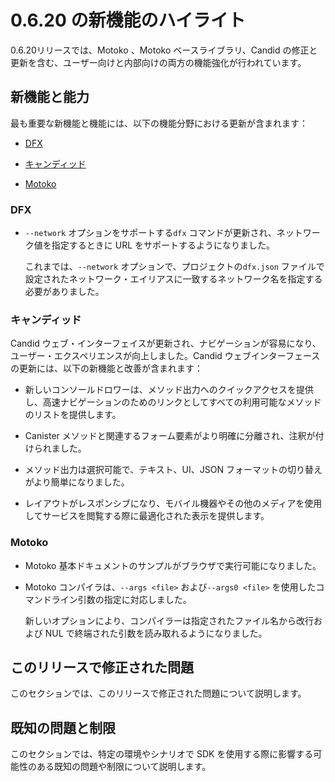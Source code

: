# 0.6.20 の新機能のハイライト

0.6.20リリースでは、Motoko 、Motoko ベースライブラリ、Candid の修正と更新を含む、ユーザー向けと内部向けの両方の機能強化が行われています。

## 新機能と能力

最も重要な新機能と機能には、以下の機能分野における更新が含まれます：

- [DFX](#_dfx)

- [キャンディッド](#_candid)

- [Motoko](#_motoko)

### DFX

- `--network` オプションをサポートする`dfx` コマンドが更新され、ネットワーク値を指定するときに URL をサポートするようになりました。
  
  これまでは、`--network` オプションで、プロジェクトの`dfx.json` ファイルで設定されたネットワーク・エイリアスに一致するネットワーク名を指定する必要がありました。

### キャンディッド

Candid ウェブ・インターフェイスが更新され、ナビゲーションが容易になり、ユーザー・エクスペリエンスが向上しました。Candid ウェブインターフェースの更新には、以下の新機能と改善が含まれます：

- 新しいコンソールドロワーは、メソッド出力へのクイックアクセスを提供し、高速ナビゲーションのためのリンクとしてすべての利用可能なメソッドのリストを提供します。

- Canister メソッドと関連するフォーム要素がより明確に分離され、注釈が付けられました。

- メソッド出力は選択可能で、テキスト、UI、JSON フォーマットの切り替えがより簡単になりました。

- レイアウトがレスポンシブになり、モバイル機器やその他のメディアを使用してサービスを閲覧する際に最適化された表示を提供します。

### Motoko

- Motoko 基本ドキュメントのサンプルがブラウザで実行可能になりました。

- Motoko コンパイラは、`--args <file>` および`--args0 <file>` を使用したコマンドライン引数の指定に対応しました。
  
  新しいオプションにより、コンパイラーは指定されたファイル名から改行および NUL で終端された引数を読み取れるようになりました。

## このリリースで修正された問題

このセクションでは、このリリースで修正された問題について説明します。

## 既知の問題と制限

このセクションでは、特定の環境やシナリオで SDK を使用する際に影響する可能性のある既知の問題や制限について説明します。

<!---
# Highlights of what’s new in 0.6.20

The 0.6.20 release has both user-facing and internal enhancements, including fixes and updates to Motoko, the Motoko base library, and Candid.

## New features and capabilities

The most significant new features and capabilities include updates in the following functional areas:

-   [DFX](#_dfx)

-   [Candid](#_candid)

-   [Motoko](#_motoko)

### DFX

-   The `dfx` commands that support the `--network` option have been updated to support URLs when specifying the network value.

    Previously, the `--network` option required you to specify a network name that matched a network aliases configured in the project’s `dfx.json` file.

### Candid

The Candid web interface has been updated to provide easier navigation and a better user experience. The updates to the Candid web interface include the following new features and improvements:

-   A new Console drawer provides quick access to method output and a list of all available methods as links for fast navigation.

-   Canister methods and their related form elements are more clearly separated and annotated.

-   Method output is selectable and easier to toggle between text, UI, and JSON formats.

-   The layout is now responsive to provide an optimized display when viewing service using mobile devices or other media.

### Motoko

-   The Motoko base documentation examples are now executable in the browser.

-   The Motoko compiler supports specifying command-line arguments using `--args <file>` and `--args0 <file>`.

    The new options enable the compiler to read newline and NUL terminated arguments from a specified file name.

## Issues fixed in this release

This section covers any reported issues that have been fixed in this release.

## Known issues and limitations

This section covers any known issues or limitations that might affect how you work with the SDK in specific environments or scenarios.

-->
